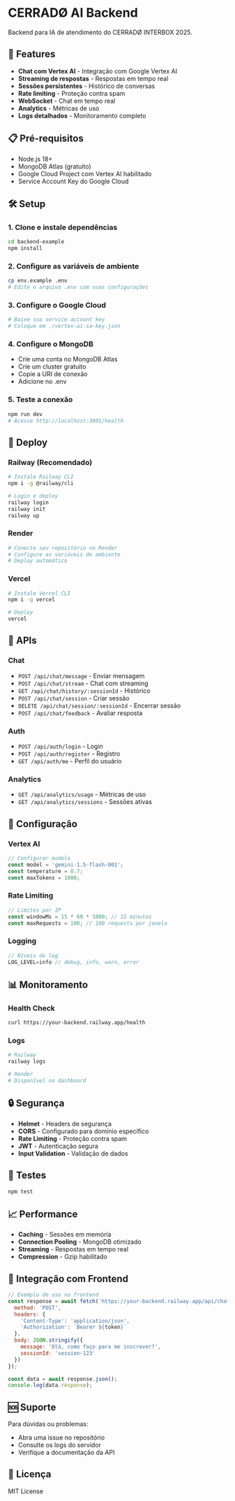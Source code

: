 # CERRADØ AI Backend

Backend para IA de atendimento do CERRADØ INTERBOX 2025.

## 🚀 Features

- **Chat com Vertex AI** - Integração com Google Vertex AI
- **Streaming de respostas** - Respostas em tempo real
- **Sessões persistentes** - Histórico de conversas
- **Rate limiting** - Proteção contra spam
- **WebSocket** - Chat em tempo real
- **Analytics** - Métricas de uso
- **Logs detalhados** - Monitoramento completo

## 📋 Pré-requisitos

- Node.js 18+
- MongoDB Atlas (gratuito)
- Google Cloud Project com Vertex AI habilitado
- Service Account Key do Google Cloud

## 🛠️ Setup

### 1. Clone e instale dependências
```bash
cd backend-example
npm install
```

### 2. Configure as variáveis de ambiente
```bash
cp env.example .env
# Edite o arquivo .env com suas configurações
```

### 3. Configure o Google Cloud
```bash
# Baixe sua service account key
# Coloque em ./vertex-ai-sa-key.json
```

### 4. Configure o MongoDB
- Crie uma conta no MongoDB Atlas
- Crie um cluster gratuito
- Copie a URI de conexão
- Adicione no .env

### 5. Teste a conexão
```bash
npm run dev
# Acesse http://localhost:3001/health
```

## 🚀 Deploy

### Railway (Recomendado)
```bash
# Instale Railway CLI
npm i -g @railway/cli

# Login e deploy
railway login
railway init
railway up
```

### Render
```bash
# Conecte seu repositório no Render
# Configure as variáveis de ambiente
# Deploy automático
```

### Vercel
```bash
# Instale Vercel CLI
npm i -g vercel

# Deploy
vercel
```

## 📡 APIs

### Chat
- `POST /api/chat/message` - Enviar mensagem
- `POST /api/chat/stream` - Chat com streaming
- `GET /api/chat/history/:sessionId` - Histórico
- `POST /api/chat/session` - Criar sessão
- `DELETE /api/chat/session/:sessionId` - Encerrar sessão
- `POST /api/chat/feedback` - Avaliar resposta

### Auth
- `POST /api/auth/login` - Login
- `POST /api/auth/register` - Registro
- `GET /api/auth/me` - Perfil do usuário

### Analytics
- `GET /api/analytics/usage` - Métricas de uso
- `GET /api/analytics/sessions` - Sessões ativas

## 🔧 Configuração

### Vertex AI
```javascript
// Configurar modelo
const model = 'gemini-1.5-flash-001';
const temperature = 0.7;
const maxTokens = 1000;
```

### Rate Limiting
```javascript
// Limites por IP
const windowMs = 15 * 60 * 1000; // 15 minutos
const maxRequests = 100; // 100 requests por janela
```

### Logging
```javascript
// Níveis de log
LOG_LEVEL=info // debug, info, warn, error
```

## 📊 Monitoramento

### Health Check
```bash
curl https://your-backend.railway.app/health
```

### Logs
```bash
# Railway
railway logs

# Render
# Disponível no dashboard
```

## 🔒 Segurança

- **Helmet** - Headers de segurança
- **CORS** - Configurado para domínio específico
- **Rate Limiting** - Proteção contra spam
- **JWT** - Autenticação segura
- **Input Validation** - Validação de dados

## 🧪 Testes

```bash
npm test
```

## 📈 Performance

- **Caching** - Sessões em memória
- **Connection Pooling** - MongoDB otimizado
- **Streaming** - Respostas em tempo real
- **Compression** - Gzip habilitado

## 🔄 Integração com Frontend

```javascript
// Exemplo de uso no frontend
const response = await fetch('https://your-backend.railway.app/api/chat/message', {
  method: 'POST',
  headers: {
    'Content-Type': 'application/json',
    'Authorization': `Bearer ${token}`
  },
  body: JSON.stringify({
    message: 'Olá, como faço para me inscrever?',
    sessionId: 'session-123'
  })
});

const data = await response.json();
console.log(data.response);
```

## 🆘 Suporte

Para dúvidas ou problemas:
- Abra uma issue no repositório
- Consulte os logs do servidor
- Verifique a documentação da API

## 📄 Licença

MIT License 